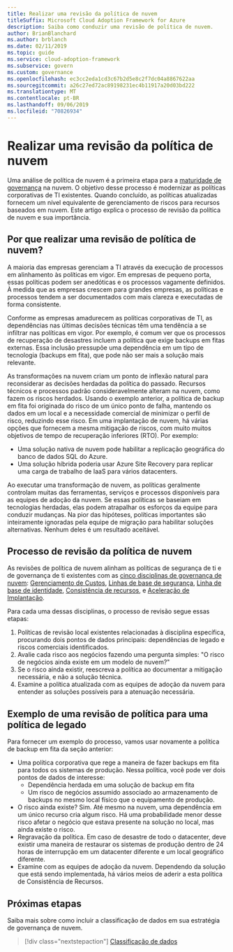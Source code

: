 ```yaml
---
title: Realizar uma revisão da política de nuvem
titleSuffix: Microsoft Cloud Adoption Framework for Azure
description: Saiba como conduzir uma revisão de política de nuvem.
author: BrianBlanchard
ms.author: brblanch
ms.date: 02/11/2019
ms.topic: guide
ms.service: cloud-adoption-framework
ms.subservice: govern
ms.custom: governance
ms.openlocfilehash: ec3cc2eda1cd3c67b2d5e8c2f7dc04a8867622aa
ms.sourcegitcommit: a26c27ed72ac89198231ec4b11917a20d03bd222
ms.translationtype: MT
ms.contentlocale: pt-BR
ms.lasthandoff: 09/06/2019
ms.locfileid: "70826934"
---
```

<!-- markdownlint-disable MD026 -->

# <a name="conduct-a-cloud-policy-review"></a>Realizar uma revisão da política de nuvem

Uma análise de política de nuvem é a primeira etapa para a [maturidade de governança](../index.md) na nuvem. O objetivo desse processo é modernizar as políticas corporativas de TI existentes. Quando concluído, as políticas atualizadas fornecem um nível equivalente de gerenciamento de riscos para recursos baseados em nuvem. Este artigo explica o processo de revisão da política de nuvem e sua importância.

## <a name="why-perform-a-cloud-policy-review"></a>Por que realizar uma revisão de política de nuvem?

A maioria das empresas gerenciam a TI através da execução de processos em alinhamento às políticas em vigor. Em empresas de pequeno porta, essas políticas podem ser anedóticas e os processos vagamente definidos. À medida que as empresas crescem para grandes empresas, as políticas e processos tendem a ser documentados com mais clareza e executadas de forma consistente.

Conforme as empresas amadurecem as políticas corporativas de TI, as dependências nas últimas decisões técnicas têm uma tendência a se infiltrar nas políticas em vigor. Por exemplo, é comum ver que os processos de recuperação de desastres incluem a política que exige backups em fitas externas. Essa inclusão pressupõe uma dependência em um tipo de tecnologia (backups em fita), que pode não ser mais a solução mais relevante.

As transformações na nuvem criam um ponto de inflexão natural para reconsiderar as decisões herdadas da política do passado. Recursos técnicos e processos padrão consideravelmente alteram na nuvem, como fazem os riscos herdados. Usando o exemplo anterior, a política de backup em fita foi originada do risco de um único ponto de falha, mantendo os dados em um local e a necessidade comercial de minimizar o perfil de risco, reduzindo esse risco. Em uma implantação de nuvem, há várias opções que fornecem a mesma mitigação de riscos, com muito muitos objetivos de tempo de recuperação inferiores (RTO). Por exemplo:

- Uma solução nativa de nuvem pode habilitar a replicação geográfica do banco de dados SQL do Azure.
- Uma solução híbrida poderia usar Azure Site Recovery para replicar uma carga de trabalho de IaaS para vários datacenters.

Ao executar uma transformação de nuvem, as políticas geralmente controlam muitas das ferramentas, serviços e processos disponíveis para as equipes de adoção da nuvem. Se essas políticas se baseiam em tecnologias herdadas, elas podem atrapalhar os esforços da equipe para conduzir mudanças. Na pior das hipóteses, políticas importantes são inteiramente ignoradas pela equipe de migração para habilitar soluções alternativas. Nenhum deles é um resultado aceitável.

## <a name="the-cloud-policy-review-process"></a>Processo de revisão da política de nuvem

As revisões de política de nuvem alinham as políticas de segurança de ti e de governança de ti existentes com as [cinco disciplinas de governança de nuvem](../index.md): [Gerenciamento de Custos](../cost-management/index.md), [Linhas de base de segurança](../security-baseline/index.md), [Linha de base de identidade](../identity-baseline/index.md), [Consistência de recursos](../resource-consistency/index.md), e [Aceleração de Implantação](../deployment-acceleration/index.md).

Para cada uma dessas disciplinas, o processo de revisão segue essas etapas:

1. Políticas de revisão local existentes relacionadas à disciplina específica, procurando dois pontos de dados principais: dependências de legado e riscos comerciais identificados.
2. Avalie cada risco aos negócios fazendo uma pergunta simples: "O risco de negócios ainda existe em um modelo de nuvem?"
3. Se o risco ainda existir, reescreva a política ao documentar a mitigação necessária, e não a solução técnica.
4. Examine a política atualizada com as equipes de adoção da nuvem para entender as soluções possíveis para a atenuação necessária.

## <a name="example-of-a-policy-review-for-a-legacy-policy"></a>Exemplo de uma revisão de política para uma política de legado

Para fornecer um exemplo do processo, vamos usar novamente a política de backup em fita da seção anterior:

- Uma política corporativa que rege a maneira de fazer backups em fita para todos os sistemas de produção. Nessa política, você pode ver dois pontos de dados de interesse:
  - Dependência herdada em uma solução de backup em fita
  - Um risco de negócios assumido associado ao armazenamento de backups no mesmo local físico que o equipamento de produção.
- O risco ainda existe? Sim. Até mesmo na nuvem, uma dependência em um único recurso cria algum risco. Há uma probabilidade menor desse risco afetar o negócio que estava presente na solução no local, mas ainda existe o risco.
- Regravação da política. Em caso de desastre de todo o datacenter, deve existir uma maneira de restaurar os sistemas de produção dentro de 24 horas de interrupção em um datacenter diferente e um local geográfico diferente.
- Examine com as equipes de adoção da nuvem. Dependendo da solução que está sendo implementada, há vários meios de aderir a esta política de Consistência de Recursos.

## <a name="next-steps"></a>Próximas etapas

Saiba mais sobre como incluir a classificação de dados em sua estratégia de governança de nuvem.

> [!div class="nextstepaction"]
> [Classificação de dados](./what-is-data-classification.md)
